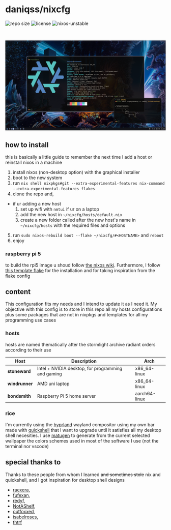 

# daniqss/nixcfg

  ![repo size](https://img.shields.io/github/repo-size/daniqss/nixcfg?color=B0C6FF&labelColor=303446&style=for-the-badge&logo=github&logoColor=B0C6FF)
  ![license](https://img.shields.io/static/v1.svg?style=for-the-badge&label=License&message=MIT&logoColor=ca9ee6&colorA=313244&colorB=BFC6DC)
  ![nixos-unstable](https://img.shields.io/badge/NixOS-unstable-blue.svg?style=for-the-badge&labelColor=303446&logo=NixOS&logoColor=E0BBDE&color=E0BBDE)

<br>

![desktop preview](./assets/docs/desktop.png)

## how to install
this is basically a little guide to remember the next time I add a host or reinstall nixos in a machine
1. install nixos (non-desktop option) with the graphical installer
2. boot to the new system
3. run `nix shell nixpkgs#git --extra-experimental-features nix-command --extra-experimental-features flakes`
4. clone the repo and,
  - if ur adding a new host
    1. set up wifi with `nmtui` if ur on a laptop
    2. add the new host in `~/nixcfg/hosts/default.nix`
    3. create a new folder called after the new host's name in `~/nixcfg/hosts` with the required files and options
5. run `sudo nixos-rebuild boot --flake ~/nixcfg/#<HOSTNAME>` and `reboot`
6. enjoy

### raspberry pi 5
to build the rpi5 image u shoud follow [the nixos wiki](https://wiki.nixos.org/wiki/NixOS_on_ARM/Raspberry_Pi_5). Furthermore, I follow [this template flake](https://github.com/thtrf/nixos-rpi-5) for the installation and for taking inspiration from the flake config 

## content
This configuration fits my needs and I intend to update it as I need it. My objective with this config is to store in this repo all my hosts configurations plus some packages that are not in nixpkgs and templates for all my programming use cases

### hosts
hosts are named thematically after the stormlight archive radiant orders according to their use

| Host           | Description                                         | Arch          |
|----------------|-----------------------------------------------------|---------------|
| **stoneward**  | Intel + NVIDIA desktop, for programming and gaming  | x86_64-linux  |
| **windrunner** | AMD uni laptop                                      | x86_64-linux  |
| **bondsmith**  | Raspberry Pi 5 home server                          | aarch64-linux |

### rice
I'm currently using the [hyprland](https://hypr.land) wayland compositor using my own bar made with [quickshell](https://quickshell.org/) that I want to upgrade until it satisfies all my desktop shell necesities.
I use [matugen](https://github.com/InioX/matugen) to generate from the current selected wallpaper the colors schemes used in most of the software I use (not the terminal nor vscode)

## special thanks to
Thanks to these people from whom I learned ~~and sometimes stole~~ nix and quickshell, and I got inspiration for desktop shell designs

- [raexera](https://github.com/raexera/yuki),
- [fufexan](https://github.com/fufexan/dotfiles),
- [redyf](https://github.com/redyf/nixdots),
- [NotAShelf](https://github.com/NotAShelf/nyx),
- [outfoxxed](https://git.outfoxxed.me/outfoxxed/nixnew),
- [isabelroses](https://github.com/isabelroses/dotfiles),
- [thtrf](https://github.com/thtrf/nixos-rpi-5)

